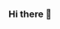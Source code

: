### Hi there 👋

<!--
**teslim191/teslim191** is a ✨ _special_ ✨ repository because its `README.md` (this file) appears on your GitHub profile.

Here are some ideas to get you started:

- 🔭 I’m currently working on a RestAPI using nestjs
- 🌱 I’m currently learning Prisma
- 👯 I’m looking to collaborate on microservices projects using NodeJS 
- 🤔 I’m looking for help with placements into the tech industry
- 💬 Ask me anything about backend development, web technologies, databases, APIs, Optimization and scalability 
- 📫 How to reach me: 
- twitter: https://twitter.com/teslim_96
- mail: teslimjimoh191@gmail.com
- website: https://teslim-jimoh.netlify.app/
- LinkedIn: https://www.linkedin.com/mwlite/in/teslim-jimoh-52056818a
- 😄 Pronouns: he/him
- ⚡ Fun fact: I believe everyone can learn to program.
-->

